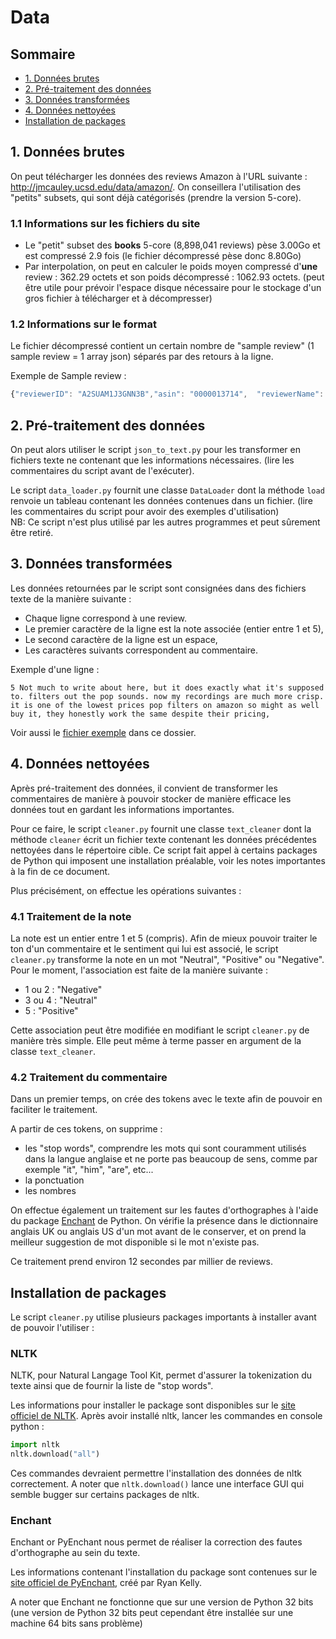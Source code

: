 # Data

## Sommaire
- [1. Données brutes](#1-donn%C3%A9es-brutes)
- [2. Pré-traitement des données](#2-pr%C3%A9-traitement-des-donn%C3%A9es)
- [3. Données transformées](#3-donn%C3%A9es-transform%C3%A9es)
- [4. Données nettoyées](#4-donn%C3%A9es-nettoy%C3%A9es)
- [Installation de packages](#installation-de-packages)

## 1. Données brutes
On peut télécharger les données des reviews Amazon à l'URL suivante : http://jmcauley.ucsd.edu/data/amazon/. On conseillera l'utilisation des "petits" subsets, qui sont déjà catégorisés (prendre la version 5-core).

### 1.1 Informations sur les fichiers du site
- Le "petit" subset des **books** 5-core (8,898,041 reviews) pèse 3.00Go et est compressé 2.9 fois (le fichier décompressé pèse donc 8.80Go)
- Par interpolation, on peut en calculer le poids moyen compressé d'**une** review : 362.29 octets et son poids décompressé : 1062.93 octets. (peut être utile pour prévoir l'espace disque nécessaire pour le stockage d'un gros fichier à télécharger et à décompresser)

### 1.2 Informations sur le format
Le fichier décompressé contient un certain nombre de "sample review" (1 sample review = 1 array json) séparés par des retours à la ligne.

Exemple de Sample review : 
```javascript
{"reviewerID": "A2SUAM1J3GNN3B","asin": "0000013714",  "reviewerName": "J. McDonald",  "helpful": [2, 3],  "reviewText": "I bought this for my husband who plays the piano.  He is having a wonderful time playing these old hymns.  The music  is at times hard to read because we think the book was published for singing from more than playing from.  Great purchase though!",  "overall": 5.0,  "summary": "Heavenly Highway Hymns",  "unixReviewTime": 1252800000,  "reviewTime": "09 13, 2009"}
```


## 2. Pré-traitement des données
On peut alors utiliser le script `json_to_text.py` pour les transformer en fichiers texte ne contenant que les informations nécessaires. (lire les commentaires du script avant de l'exécuter).

Le script `data_loader.py` fournit une classe `DataLoader` dont la méthode `load` renvoie un tableau contenant les données contenues dans un fichier. (lire les commentaires du script pour avoir des exemples d'utilisation)  
NB: Ce script n'est plus utilisé par les autres programmes et peut sûrement être retiré. 

## 3. Données transformées

Les données retournées par le script sont consignées dans des fichiers texte de la manière suivante : 

* Chaque ligne correspond à une review.
* Le premier caractère de la ligne est la note associée (entier entre 1 et 5),
* Le second caractère de la ligne est un espace,
* Les caractères suivants correspondent au commentaire.

Exemple d'une ligne :
```
5 Not much to write about here, but it does exactly what it's supposed to. filters out the pop sounds. now my recordings are much more crisp. it is one of the lowest prices pop filters on amazon so might as well buy it, they honestly work the same despite their pricing,
```

Voir aussi le [fichier exemple](./instruments.txt) dans ce dossier.


## 4. Données nettoyées

Après pré-traitement des données, il convient de transformer les commentaires de manière à pouvoir stocker de manière efficace les données tout en gardant les informations importantes. 

Pour ce faire, le script `cleaner.py` fournit une classe `text_cleaner` dont la méthode `cleaner` écrit un fichier texte contenant les données précédentes nettoyées dans le répertoire cible. Ce script fait appel à certains packages de Python qui imposent une installation préalable, voir les notes importantes à la fin de ce document. 

Plus précisément, on effectue les opérations suivantes : 

### 4.1 Traitement de la note 

La note est un entier entre 1 et 5 (compris). Afin de mieux pouvoir traiter le ton d'un commentaire et le sentiment qui lui est associé, le script `cleaner.py` transforme la note en un mot "Neutral", "Positive" ou "Negative". Pour le moment, l'association est faite de la manière suivante : 

- 1 ou 2 : "Negative"
- 3 ou 4 : "Neutral"
- 5 : "Positive"

Cette association peut être modifiée en modifiant le script `cleaner.py` de manière très simple. Elle peut même à terme passer en argument de la classe `text_cleaner`.

### 4.2 Traitement du commentaire 

Dans un premier temps, on crée des tokens avec le texte afin de pouvoir en faciliter le traitement.

A partir de ces tokens, on supprime : 
- les "stop words", comprendre les mots qui sont couramment utilisés dans la langue anglaise et ne porte pas beaucoup de sens, comme par exemple "it", "him", "are", etc...
- la ponctuation
- les nombres 

On effectue également un traitement sur les fautes d'orthographes à l'aide du package [Enchant](http://pythonhosted.org/pyenchant/tutorial.html) de Python. On vérifie la présence dans le dictionnaire anglais UK ou anglais US d'un mot avant de le conserver, et on prend la meilleur suggestion de mot disponible si le mot n'existe pas. 

Ce traitement prend environ 12 secondes par millier de reviews.

## Installation de packages

Le script `cleaner.py` utilise plusieurs packages importants à installer avant de pouvoir l'utiliser : 

### NLTK

NLTK, pour Natural Langage Tool Kit, permet d'assurer la tokenization du texte ainsi que de fournir la liste de "stop words".

Les informations pour installer le package sont disponibles sur le [site officiel de NLTK](http://www.nltk.org/install.html).
Après avoir installé nltk, lancer les commandes en console python : 

```python
import nltk
nltk.download("all")
```

Ces commandes devraient permettre l'installation des données de nltk correctement. A noter que `nltk.download()` lance une interface GUI qui semble bugger sur certains packages de nltk. 

### Enchant 

Enchant or PyEnchant nous permet de réaliser la correction des fautes d'orthographe au sein du texte. 

Les informations contenant l'installation du package sont contenues sur le [site officiel de PyEnchant](http://pythonhosted.org/pyenchant/tutorial.html), créé par Ryan Kelly. 

A noter que Enchant ne fonctionne que sur une version de Python 32 bits (une version de Python 32 bits peut cependant être installée sur une machine 64 bits sans problème)


